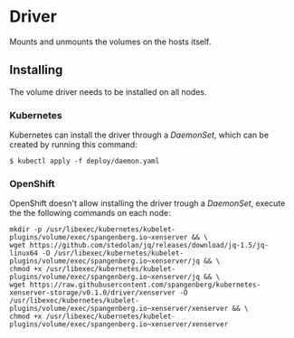 # Driver

Mounts and unmounts the volumes on the hosts itself.

## Installing

The volume driver needs to be installed on all nodes.

### Kubernetes

Kubernetes can install the driver through a *DaemonSet*, which can be created
by running this command:

```console
$ kubectl apply -f deploy/daemon.yaml
```

### OpenShift

OpenShift doesn't allow installing the driver trough a *DaemonSet*, execute the
the following commands on each node:

```console
mkdir -p /usr/libexec/kubernetes/kubelet-plugins/volume/exec/spangenberg.io~xenserver && \
wget https://github.com/stedolan/jq/releases/download/jq-1.5/jq-linux64 -O /usr/libexec/kubernetes/kubelet-plugins/volume/exec/spangenberg.io~xenserver/jq && \
chmod +x /usr/libexec/kubernetes/kubelet-plugins/volume/exec/spangenberg.io~xenserver/jq && \
wget https://raw.githubusercontent.com/spangenberg/kubernetes-xenserver-storage/v0.1.0/driver/xenserver -O /usr/libexec/kubernetes/kubelet-plugins/volume/exec/spangenberg.io~xenserver/xenserver && \
chmod +x /usr/libexec/kubernetes/kubelet-plugins/volume/exec/spangenberg.io~xenserver/xenserver
```
